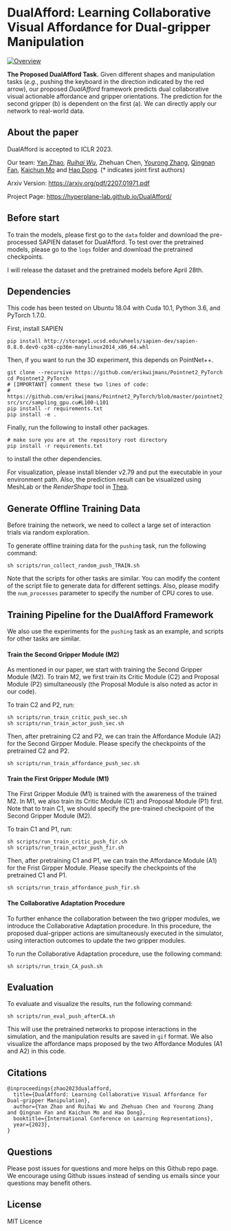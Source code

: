 # DualAfford: Learning Collaborative Visual Affordance for Dual-gripper Manipulation



[![Overview](https://github.com/sxy7147/DualAfford/images/teaser.png)](https://github.com/daerduoCarey/where2act/blob/main/images/teaser.png)

**The Proposed DualAfford Task.** Given different shapes and manipulation tasks (*e.g.*, pushing the keyboard in the direction indicated by the red arrow), our proposed *DualAfford* framework predicts dual collaborative visual actionable affordance and gripper orientations. The prediction for the second gripper (b) is dependent on the first (a). We can directly apply our network to real-world data.

## About the paper

DualAfford is accepted to ICLR 2023.

Our team: [Yan Zhao](https://sxy7147.github.io)*, [Ruihai Wu](https://warshallrho.github.io)*, Zhehuan Chen, [Yourong Zhang](https://www.linkedin.com/in/yourong-zhang-2b1aab23a/), [Qingnan Fan](https://fqnchina.github.io), [Kaichun Mo](https://kaichun-mo.github.io) and [Hao Dong](https://zsdonghao.github.io). (* indicates joint first authors)

Arxiv Version: https://arxiv.org/pdf/2207.01971.pdf

Project Page: https://hyperplane-lab.github.io/DualAfford/



## Before start
To train the models, please first go to the `data` folder and download the pre-processed SAPIEN dataset for DualAfford. 
To test over the pretrained models, please go to the `logs` folder and download the pretrained checkpoints.

I will release the dataset and the pretrained models before April 28th.

## Dependencies
This code has been tested on Ubuntu 18.04 with Cuda 10.1, Python 3.6, and PyTorch 1.7.0.

First, install SAPIEN

    pip install http://storage1.ucsd.edu/wheels/sapien-dev/sapien-0.8.0.dev0-cp36-cp36m-manylinux2014_x86_64.whl


Then, if you want to run the 3D experiment, this depends on PointNet++.

    git clone --recursive https://github.com/erikwijmans/Pointnet2_PyTorch
    cd Pointnet2_PyTorch
    # [IMPORTANT] comment these two lines of code:
    #   https://github.com/erikwijmans/Pointnet2_PyTorch/blob/master/pointnet2_ops_lib/pointnet2_ops/_ext-src/src/sampling_gpu.cu#L100-L101
    pip install -r requirements.txt
    pip install -e .

Finally, run the following to install other packages.

    # make sure you are at the repository root directory
    pip install -r requirements.txt

to install the other dependencies.

For visualization, please install blender v2.79 and put the executable in your environment path.
Also, the prediction result can be visualized using MeshLab or the *RenderShape* tool in [Thea](https://github.com/sidch/thea).

## Generate Offline Training Data
Before training the network, we need to collect a large set of interaction trials via random exploration.

To generate offline training data for the `pushing` task, run the following command:

    sh scripts/run_collect_random_push_TRAIN.sh

Note that the scripts for other tasks are similar. You can modify the content of the script file to generate data for different settings. Also, please modify the `num_processes` parameter to specify the number of CPU cores to use.

## Training Pipeline for the DualAfford Framework

We also use the experiments for the `pushing` task as an example, and scripts for other tasks are similar.

#### Train the Second Gripper Module (M2)

As mentioned in our paper, we start with training the Second Gripper Module (M2). To train M2, we first train its Critic Module (C2) and Proposal Module (P2) simultaneously (the Proposal Module is also noted as actor in our code).

To train C2 and P2, run:

    sh scripts/run_train_critic_push_sec.sh
    sh scripts/run_train_actor_push_sec.sh

Then, after pretraining C2 and P2, we can train the Affordance Module (A2) for the Second Girpper Module. Please specify the checkpoints of the pretrained C2 and P2.

    sh scripts/run_train_affordance_push_sec.sh

#### Train the First Gripper Module (M1)

The First Gripper Module (M1) is trained with the awareness of the trained M2. In M1, we also train its Critic Module (C1) and Proposal Module (P1) first. Note that to train C1, we should specify the pre-trained checkpoint of the Second Gripper Module (M2).

To train C1 and P1, run:

    sh scripts/run_train_critic_push_fir.sh
    sh scripts/run_train_actor_push_fir.sh

Then, after pretraining C1 and P1, we can train the Affordance Module (A1) for the Frist Girpper Module. Please specify the checkpoints of the pretrained C1 and P1.

    sh scripts/run_train_affordance_push_fir.sh

#### The Collaborative Adaptation Procedure

To further enhance the collaboration between the two gripper modules, we introduce the Collaborative Adaptation procedure. In this procedure, the proposed dual-gripper actions are simultaneously executed in the simulator, using interaction outcomes to update the two gripper modules.

To run the Collaborative Adaptation procedure, use the following command:

    sh scripts/run_train_CA_push.sh

## Evaluation

To evaluate and visualize the results, run the following command:

    sh scripts/run_eval_push_afterCA.sh

This will use the pretrained networks to propose interactions in the simulation, and the manipulation results are saved in `gif` format. We also visualize the affordance maps proposed by the two Affordance Modules (A1 and A2) in this code.



## Citations

```
@inproceedings{zhao2023dualafford,
  title={DualAfford: Learning Collaborative Visual Affordance for Dual-gripper Manipulation},
  author={Yan Zhao and Ruihai Wu and Zhehuan Chen and Yourong Zhang and Qingnan Fan and Kaichun Mo and Hao Dong},
  booktitle={International Conference on Learning Representations},
  year={2023},
}
```

## Questions

Please post issues for questions and more helps on this Github repo page. We encourage using Github issues instead of sending us emails since your questions may benefit others.

## License

MIT Licence
